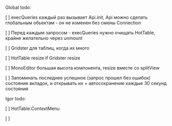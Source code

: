 Global todo:

[ ] execQueries каждый раз вызывает Api.init, Api можно сделать глобальным обьектам - он не изменен без смены Connection

[ ] Перед каждым запросом - execQueries нужно очищать HotTable, крайне желательно через unmount

[ ] Gridster для таблиц, когда их много

[ ] HotTable resize if Gridster resize

[ ] MonoEditor большая высота компонента, resize вместе со splitView

[ ] Запоминать последнее успешное (запрос прошел без ошибок) состояние вкладок, и открывать их  + автосохранение каждые 30 секунд состояния


Igor todo:

[ ] HotTable.ContextMenu

[ ]